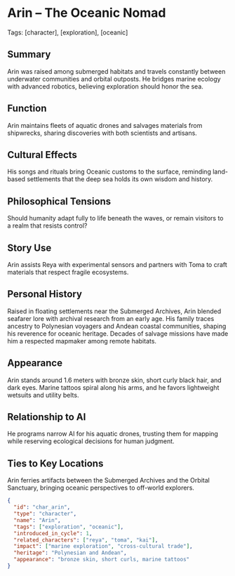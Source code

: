# Arin – The Oceanic Nomad
Tags: [character], [exploration], [oceanic]

## Summary
Arin was raised among submerged habitats and travels constantly between
underwater communities and orbital outposts. He bridges marine ecology with
advanced robotics, believing exploration should honor the sea.

## Function
Arin maintains fleets of aquatic drones and salvages materials from shipwrecks,
sharing discoveries with both scientists and artisans.

## Cultural Effects
His songs and rituals bring Oceanic customs to the surface, reminding land-based
settlements that the deep sea holds its own wisdom and history.

## Philosophical Tensions
Should humanity adapt fully to life beneath the waves, or remain visitors to a
realm that resists control?

## Story Use
Arin assists Reya with experimental sensors and partners with Toma to craft
materials that respect fragile ecosystems.

## Personal History
Raised in floating settlements near the Submerged Archives, Arin blended seafarer lore with archival research from an early age. His family traces ancestry to Polynesian voyagers and Andean coastal communities, shaping his reverence for oceanic heritage. Decades of salvage missions have made him a respected mapmaker among remote habitats.

## Appearance
Arin stands around 1.6 meters with bronze skin, short curly black hair, and dark eyes. Marine tattoos spiral along his arms, and he favors lightweight wetsuits and utility belts.

## Relationship to AI
He programs narrow AI for his aquatic drones, trusting them for mapping while reserving ecological decisions for human judgment.

## Ties to Key Locations
Arin ferries artifacts between the Submerged Archives and the Orbital Sanctuary, bringing oceanic perspectives to off-world explorers.

```json
{
  "id": "char_arin",
  "type": "character",
  "name": "Arin",
  "tags": ["exploration", "oceanic"],
  "introduced_in_cycle": 1,
  "related_characters": ["reya", "toma", "kai"],
  "impact": ["marine exploration", "cross-cultural trade"],
  "heritage": "Polynesian and Andean",
  "appearance": "bronze skin, short curls, marine tattoos"
}
```
